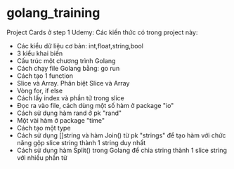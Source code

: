 ﻿# golang_training
Project Cards ở step 1 Udemy:
Các kiến thức có trong project này:
  * Các kiểu dữ liệu cơ bản: int,float,string,bool
  * 3 kiểu khai biến
  * Cấu trúc một chương trình Golang
  * Cách chạy file Golang bằng: go run
  * Cách tạo 1 function
  * Slice và Array. Phân biệt Slice và Array
  * Vòng for, if else
  * Cách lấy index và phần tử trong slice
  * Đọc ra vào file, cách dùng một số hàm ở package "io"
  * Cách sử dụng hàm rand ở pk "rand"
  * Một vài hàm ở package "time"
  * Cách tạo một type
  * Cách sử dụng []string và hàm Join() từ pk "strings" để tạo hàm với chức năng gộp slice string thành 1 string duy nhất
  * Cách sử dụng hàm Split() trong Golang để chia string thành 1 slice string với nhiều phần tử
